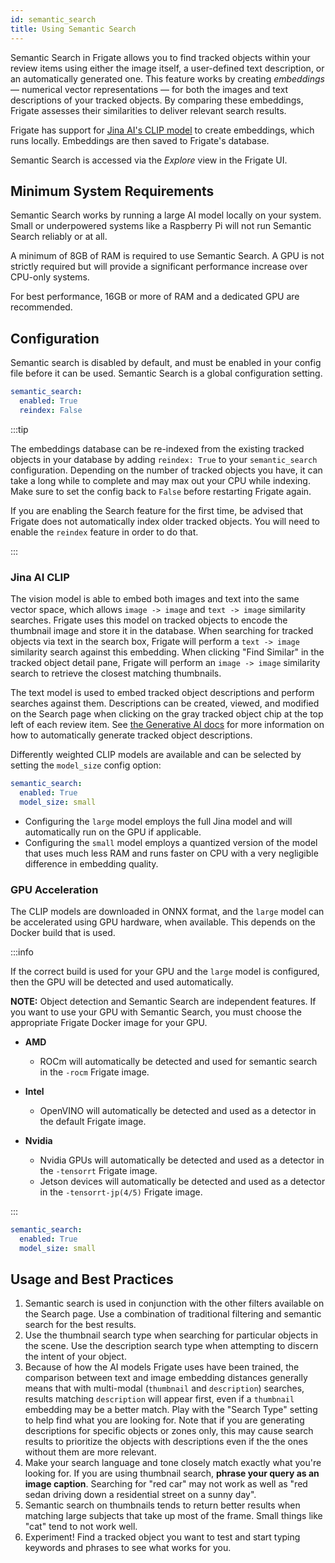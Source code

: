 ```yaml
---
id: semantic_search
title: Using Semantic Search
---
```


Semantic Search in Frigate allows you to find tracked objects within your review items using either the image itself, a user-defined text description, or an automatically generated one. This feature works by creating _embeddings_ — numerical vector representations — for both the images and text descriptions of your tracked objects. By comparing these embeddings, Frigate assesses their similarities to deliver relevant search results.

Frigate has support for [Jina AI's CLIP model](https://huggingface.co/jinaai/jina-clip-v1) to create embeddings, which runs locally. Embeddings are then saved to Frigate's database.

Semantic Search is accessed via the _Explore_ view in the Frigate UI.

## Minimum System Requirements

Semantic Search works by running a large AI model locally on your system. Small or underpowered systems like a Raspberry Pi will not run Semantic Search reliably or at all.

A minimum of 8GB of RAM is required to use Semantic Search. A GPU is not strictly required but will provide a significant performance increase over CPU-only systems.

For best performance, 16GB or more of RAM and a dedicated GPU are recommended.

## Configuration

Semantic search is disabled by default, and must be enabled in your config file before it can be used. Semantic Search is a global configuration setting.

```yaml
semantic_search:
  enabled: True
  reindex: False
```

:::tip

The embeddings database can be re-indexed from the existing tracked objects in your database by adding `reindex: True` to your `semantic_search` configuration. Depending on the number of tracked objects you have, it can take a long while to complete and may max out your CPU while indexing. Make sure to set the config back to `False` before restarting Frigate again.

If you are enabling the Search feature for the first time, be advised that Frigate does not automatically index older tracked objects. You will need to enable the `reindex` feature in order to do that.

:::

### Jina AI CLIP

The vision model is able to embed both images and text into the same vector space, which allows `image -> image` and `text -> image` similarity searches. Frigate uses this model on tracked objects to encode the thumbnail image and store it in the database. When searching for tracked objects via text in the search box, Frigate will perform a `text -> image` similarity search against this embedding. When clicking "Find Similar" in the tracked object detail pane, Frigate will perform an `image -> image` similarity search to retrieve the closest matching thumbnails.

The text model is used to embed tracked object descriptions and perform searches against them. Descriptions can be created, viewed, and modified on the Search page when clicking on the gray tracked object chip at the top left of each review item. See [the Generative AI docs](/configuration/genai.md) for more information on how to automatically generate tracked object descriptions.

Differently weighted CLIP models are available and can be selected by setting the `model_size` config option:

```yaml
semantic_search:
  enabled: True
  model_size: small
```

- Configuring the `large` model employs the full Jina model and will automatically run on the GPU if applicable.
- Configuring the `small` model employs a quantized version of the model that uses much less RAM and runs faster on CPU with a very negligible difference in embedding quality.

### GPU Acceleration

The CLIP models are downloaded in ONNX format, and the `large` model can be accelerated using GPU hardware, when available. This depends on the Docker build that is used.

:::info

If the correct build is used for your GPU and the `large` model is configured, then the GPU will be detected and used automatically.

**NOTE:** Object detection and Semantic Search are independent features. If you want to use your GPU with Semantic Search, you must choose the appropriate Frigate Docker image for your GPU.

- **AMD**
  - ROCm will automatically be detected and used for semantic search in the `-rocm` Frigate image.

- **Intel**
  - OpenVINO will automatically be detected and used as a detector in the default Frigate image.

- **Nvidia**
  - Nvidia GPUs will automatically be detected and used as a detector in the `-tensorrt` Frigate image.
  - Jetson devices will automatically be detected and used as a detector in the `-tensorrt-jp(4/5)` Frigate image.

:::

```yaml
semantic_search:
  enabled: True
  model_size: small
```

## Usage and Best Practices

1. Semantic search is used in conjunction with the other filters available on the Search page. Use a combination of traditional filtering and semantic search for the best results.
2. Use the thumbnail search type when searching for particular objects in the scene. Use the description search type when attempting to discern the intent of your object.
3. Because of how the AI models Frigate uses have been trained, the comparison between text and image embedding distances generally means that with multi-modal (`thumbnail` and `description`) searches, results matching `description` will appear first, even if a `thumbnail` embedding may be a better match. Play with the "Search Type" setting to help find what you are looking for. Note that if you are generating descriptions for specific objects or zones only, this may cause search results to prioritize the objects with descriptions even if the the ones without them are more relevant.
4. Make your search language and tone closely match exactly what you're looking for. If you are using thumbnail search, **phrase your query as an image caption**. Searching for "red car" may not work as well as "red sedan driving down a residential street on a sunny day".
5. Semantic search on thumbnails tends to return better results when matching large subjects that take up most of the frame. Small things like "cat" tend to not work well.
6. Experiment! Find a tracked object you want to test and start typing keywords and phrases to see what works for you.
